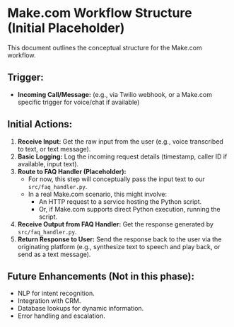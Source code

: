 # Make.com Workflow Structure (Initial Placeholder)

This document outlines the conceptual structure for the Make.com workflow.

## Trigger:
- **Incoming Call/Message:** (e.g., via Twilio webhook, or a Make.com specific trigger for voice/chat if available)

## Initial Actions:
1.  **Receive Input:** Get the raw input from the user (e.g., voice transcribed to text, or text message).
2.  **Basic Logging:** Log the incoming request details (timestamp, caller ID if available, input text).
3.  **Route to FAQ Handler (Placeholder):**
    - For now, this step will conceptually pass the input text to our `src/faq_handler.py`.
    - In a real Make.com scenario, this might involve:
        - An HTTP request to a service hosting the Python script.
        - Or, if Make.com supports direct Python execution, running the script.
4.  **Receive Output from FAQ Handler:** Get the response generated by `src/faq_handler.py`.
5.  **Return Response to User:** Send the response back to the user via the originating platform (e.g., synthesize text to speech and play back, or send as a text message).

## Future Enhancements (Not in this phase):
- NLP for intent recognition.
- Integration with CRM.
- Database lookups for dynamic information.
- Error handling and escalation.
